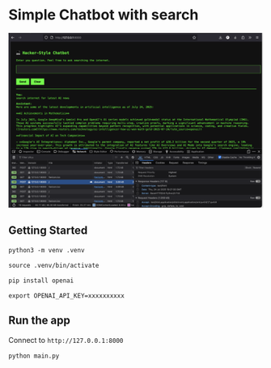 # Simple Chatbot with search
![](./Screenshot.png)

## Getting Started
```
python3 -m venv .venv
```
```
source .venv/bin/activate
```
```
pip install openai
```
```
export OPENAI_API_KEY=xxxxxxxxxx
```
## Run the app
Connect to `http://127.0.0.1:8000`
```
python main.py
```
